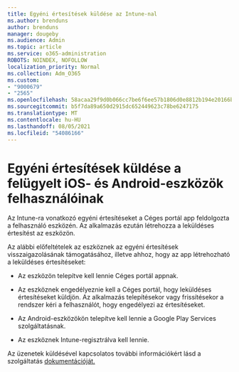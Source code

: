 ```yaml
---
title: Egyéni értesítések küldése az Intune-nal
ms.author: brenduns
author: brenduns
manager: dougeby
ms.audience: Admin
ms.topic: article
ms.service: o365-administration
ROBOTS: NOINDEX, NOFOLLOW
localization_priority: Normal
ms.collection: Adm_O365
ms.custom:
- "9000679"
- "2565"
ms.openlocfilehash: 58acaa29f9d0b066cc7be6f6ee57b1806d0e8812b194e20166b133b7715226a8
ms.sourcegitcommit: b5f7da89a650d2915dc652449623c78be6247175
ms.translationtype: MT
ms.contentlocale: hu-HU
ms.lasthandoff: 08/05/2021
ms.locfileid: "54086166"
---
```

# <a name="how-to-send-custom-notifications-to-the-users-of-managed-ios-and-android-devices"></a>Egyéni értesítések küldése a felügyelt iOS- és Android-eszközök felhasználóinak

Az Intune-ra vonatkozó egyéni értesítéseket a Céges portál app feldolgozta a felhasználó eszközén. Az alkalmazás ezután létrehozza a leküldéses értesítést az eszközön.

Az alábbi előfeltételek az eszköznek az egyéni értesítések visszaigazolásának támogatásához, illetve ahhoz, hogy az app létrehozható a leküldéses értesítéseket:

- Az eszközön telepítve kell lennie Céges portál appnak.  

- Az eszköznek engedélyeznie kell a Céges portál, hogy leküldéses értesítéseket küldjön. Az alkalmazás telepítésekor vagy frissítésekor a rendszer kéri a felhasználót, hogy engedélyezi az értesítéseket.

- Az Android-eszközökön telepítve kell lennie a Google Play Services szolgáltatásnak.

- Az eszköznek Intune-regisztrálva kell lennie.

Az üzenetek küldésével kapcsolatos további információkért lásd a szolgáltatás [dokumentációját.](https://docs.microsoft.com/intune/custom-notifications)
